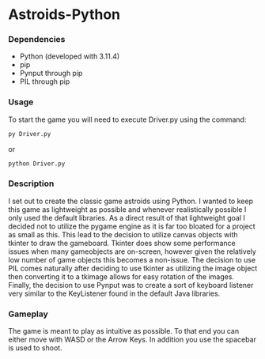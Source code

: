 # Astroids-Python

### Dependencies
- Python (developed with 3.11.4)
- pip
- Pynput through pip
- PIL through pip

### Usage
To start the game you will need to execute Driver.py using the command:
```bash
py Driver.py
```
or
```bash
python Driver.py
```
### Description
I set out to create the classic game astroids using Python. 
I wanted to keep this game as lightweight as possible and whenever realistically possible I only used the default libraries.
As a direct result of that lightweight goal I decided not to utilize the pygame engine as it is far too bloated for a project as small as this.
This lead to the decision to utilize canvas objects with tkinter to draw the gameboard.
Tkinter does show some performance issues when many gameobjects are on-screen, however given the relatively low number of game objects this becomes a non-issue.
The decision to use PIL comes naturally after deciding to use tkinter as utilizing the image object then converting it to a tkimage allows for easy rotation of the images.
Finally, the decision to use Pynput was to create a sort of keyboard listener very similar to the KeyListener found in the default Java libraries.

### Gameplay
The game is meant to play as intuitive as possible.
To that end you can either move with WASD or the Arrow Keys.
In addition you use the spacebar is used to shoot.
